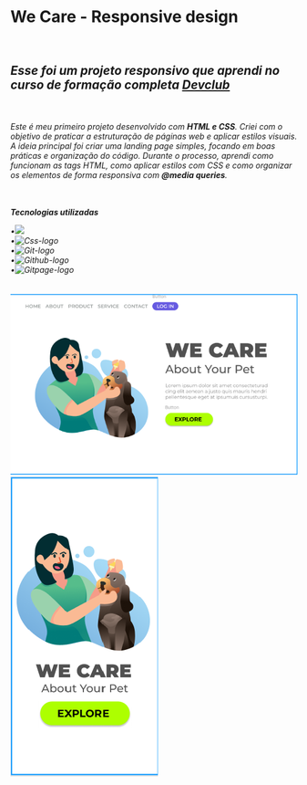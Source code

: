 <h1>We Care - Responsive design</h1>
<br>
<h2><i>Esse foi um projeto responsivo que aprendi no curso de formação completa <a href="http://rodolfomori.com.br/devclub">Devclub</a><i/></h2>
<br>
<br>
<i>Este é meu primeiro projeto desenvolvido com <strong>HTML e CSS</strong>. Criei com o objetivo de praticar a estruturação de páginas web e aplicar estilos visuais. A ideia principal foi criar uma landing page simples, focando em boas práticas e organização do código.
Durante o processo, aprendi como funcionam as tags HTML, como aplicar estilos com CSS e como organizar os elementos de forma responsiva com <strong>@media queries</strong>.
</i>
<br>
<br>
<br>
  
<p><b><i>Tecnologias utilizadas</i></b></p>
<div display= "inline">
•<img src="https://img.shields.io/badge/html5-%23E34F26.svg?style=for-the-badge&logo=html5&logoColor=white"  />
  <br>
•<img src="https://img.shields.io/badge/css3-%231572B6.svg?style=for-the-badge&logo=css3&logoColor=white" alt="Css-logo" />
 <br>
•<img src="https://img.shields.io/badge/git-%23F05033.svg?style=for-the-badge&logo=git&logoColor=white" alt="Git-logo" /> 
 <br>
•<img src="https://img.shields.io/badge/github-%23121011.svg?style=for-the-badge&logo=github&logoColor=white" alt="Github-logo" />
 <br>
•<img src="https://img.shields.io/badge/github%20pages-121013?style=for-the-badge&logo=github&logoColor=white" alt="Gitpage-logo" />
</div>
<br>
<br>

<img src="https://github.com/willians-wil/Projeto-Responsivo-We-Care/blob/main/Assets/We%20care%20image%20PC.png?raw=true" alt="image-mobile-logo" />

<img src="https://github.com/willians-wil/Projeto-Responsivo-We-Care/blob/main/Assets/we%20care%20image%20mobile.png?raw=true" alt="image-logo" />



